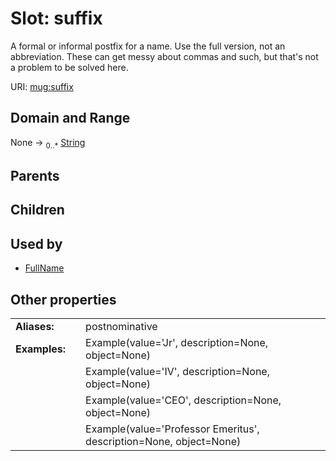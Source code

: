 
# Slot: suffix


A formal or informal postfix for a name. Use the full version, not an abbreviation. These can get messy about commas and such, but that's not a problem to be solved here.

URI: [mug:suffix](https://w3id.org/caufieldjh-in-space/mug_schemas/suffix)


## Domain and Range

None &#8594;  <sub>0..\*</sub> [String](types/String.md)

## Parents


## Children


## Used by

 * [FullName](FullName.md)

## Other properties

|  |  |  |
| --- | --- | --- |
| **Aliases:** | | postnominative |
| **Examples:** | | Example(value='Jr', description=None, object=None) |
|  | | Example(value='IV', description=None, object=None) |
|  | | Example(value='CEO', description=None, object=None) |
|  | | Example(value='Professor Emeritus', description=None, object=None) |

